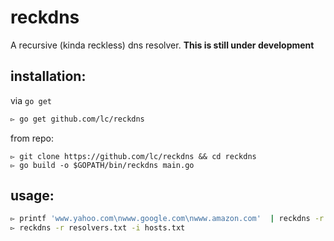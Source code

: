 # reckdns
A recursive (kinda reckless) dns resolver. **This is still under development**

## installation:
via `go get`

```bash
▻ go get github.com/lc/reckdns
```

from repo:
```
▻ git clone https://github.com/lc/reckdns && cd reckdns
▻ go build -o $GOPATH/bin/reckdns main.go
```

## usage:
```bash
▻ printf 'www.yahoo.com\nwww.google.com\nwww.amazon.com'  | reckdns -r resolvers.txt 
▻ reckdns -r resolvers.txt -i hosts.txt
```
